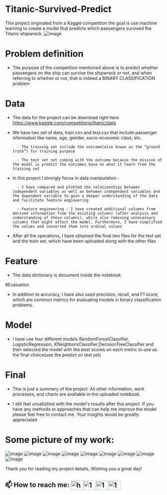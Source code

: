 # Titanic-Survived-Predict

This project originated from a Kaggle competition the goal is use machine learning to create a model that predicts which passengers survived the Titanic shipwreck.
![image](https://github.com/this1shung/Titanic-Survived-Predict/assets/126255184/b6851a6d-3713-46fc-825f-8b570e47a8cc)

# Problem definition

- The purpose of the competition mentioned above is to predict whether passengers on the ship can survive the shipwreck or not, and when referring to whether or not, that is indeed a BINARY CLASSIFICATION problem

# Data

- The data for the project can be download right here https://www.kaggle.com/competitions/titanic/data

- We have two set of data, train.csv and test.csv that include passenger information like name, age, gender, socio-economic class, etc.

        - The training set include the outcome(also known as the “ground truth”) for training purpose

        - The test set not coming with the outcome because the mission of the model is predict the outcomes base on what it learn from the training set
- In this project I strongly focus in data manipulation :

        - I have compared and plotted the relationships between independent variables as well as between independent variables and the dependent variable to gain a deeper understanding of the data and facilitate feature engineering

        - Feature engineering : I have created additional columns from derived information from the existing columns (after analysis and understanding of those columns), while also removing unnecessary columns that might affect the model. Furthermore, I have simplified the values and converted them into ordinal values    

- After all the operations, I have obtained the final two files for the test set and the train set, which have been uploaded along with the other files

# Feature

- The data dictionary is document inside the notebook

#Evaluation 

- In addition to accuracy, I have also used precision, recall, and F1 score, which are common metrics for evaluating models in binary classification problems.

# Model

- I have use four different models RandomForestClassifier, LogisticRegression, KNeighborsClassifier,DecisionTreeClassifier and then selected the model with the best scores on each metric to use as the final choice(use the predict on test set)

# Final

- This is just a summary of the project. All other information, work processes, and charts are available in the uploaded notebook.

- I still feel unsatisfied with the model's results after this project. If you have any methods or approaches that can help me improve the model please feel free to contact me. Your insights would be greatly appreciated

# Some picture of my work:
![image](https://github.com/this1shung/Titanic-Survived-Predict/assets/126255184/daf3b542-cf1f-49e9-bcb9-726485b43199)
![image](https://github.com/this1shung/Titanic-Survived-Predict/assets/126255184/e3f02b9b-74e1-445d-8b98-36346e68bb92)
![image](https://github.com/this1shung/Titanic-Survived-Predict/assets/126255184/f9dfc5fd-726b-46f5-9bca-3cac63945544)
![image](https://github.com/this1shung/Titanic-Survived-Predict/assets/126255184/30bbfbd2-afa2-4279-bd0c-c195d5cfd109)
![image](https://github.com/this1shung/Titanic-Survived-Predict/assets/126255184/76913f60-6510-4c47-b907-561327e0603e)
![image](https://github.com/this1shung/Titanic-Survived-Predict/assets/126255184/59acc4a1-a5b2-4697-9597-ca31bed25424)
![image](https://github.com/this1shung/Titanic-Survived-Predict/assets/126255184/33886809-7bbf-41d3-b02a-171f16dccef2)
![image](https://github.com/this1shung/Titanic-Survived-Predict/assets/126255184/c8e24ccd-cd55-414a-8b95-52f8ea8fab96)
![image](https://github.com/this1shung/Titanic-Survived-Predict/assets/126255184/8e297792-f97f-453d-b888-3e348b7daf25)

Thank you for reading my project details, Wishing you a great day!


## 📫 How to reach me: <a href="https://hungmondaypkm@gmail.com" target="blank"><img align="center" src="https://img.icons8.com/color/48/000000/gmail--v2.png" alt="hungmondaypkm@gmail.com" height="30" width="40" /></a><a href="https://www.facebook.com/profile.php?id=100009216758210" target="blank"><img align="center" src="https://raw.githubusercontent.com/rahuldkjain/github-profile-readme-generator/master/src/images/icons/Social/facebook.svg" alt="1" height="30" width="40" /></a><a href="https://twitter.com/gnuhmonday" target="blank"><img align="center" src="https://raw.githubusercontent.com/rahuldkjain/github-profile-readme-generator/master/src/images/icons/Social/twitter.svg" alt="1" height="30" width="40" /></a><a href="https://www.linkedin.com/in/quang-h%C6%B0ng-l%C3%AA-989610293/" target="blank"><img align="center" src="https://raw.githubusercontent.com/rahuldkjain/github-profile-readme-generator/master/src/images/icons/Social/linked-in-alt.svg" alt="1" height="30" width="40" /></a>







